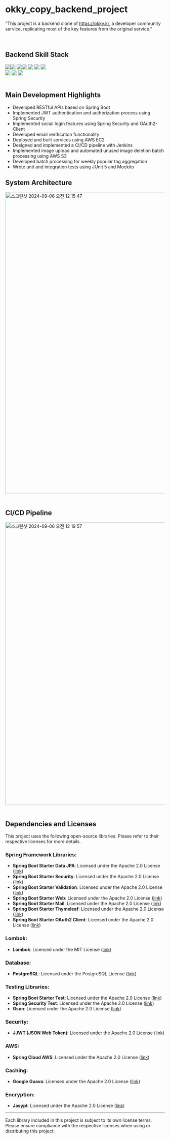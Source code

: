 # okky_copy_backend_project


“This project is a backend clone of https://okky.kr, a developer community service, replicating most of the key features from the original service.”

<br/>

## Backend Skill Stack

<div>
<a target="_blank" rel="noopener noreferrer nofollow"><img src="https://img.shields.io/badge/Java-007396?style=for-the-badge&logo=Java&logoColor=FFFFFF"/><img src="https://img.shields.io/badge/17-515151?style=for-the-badge"></a>
<a target="_blank" rel="noopener noreferrer nofollow"><img src="https://img.shields.io/badge/Spring Boot-6DB33F?style=for-the-badge&logo=springboot&logoColor=FFFFFF"><img src="https://img.shields.io/badge/3.1.3-515151?style=for-the-badge"></a>
<a target="_blank" rel="noopener noreferrer nofollow"><img src="https://img.shields.io/badge/JPA-59666C?style=for-the-badge&logo=hibernate&logoColor=FFFFFF"/></a>
<a target="_blank" rel="noopener noreferrer nofollow"><img src="https://img.shields.io/badge/Spring Security-6DB33F?style=for-the-badge&logo=springsecurity&logoColor=FFFFFF"/></a>
<a target="_blank" rel="noopener noreferrer nofollow"><img src="https://img.shields.io/badge/JUnit5-25A162?style=for-the-badge&logo=junit5&logoColor=FFFFFF"/></a>
</div>
<div>
<a target="_blank" rel="noopener noreferrer nofollow"><img src="https://img.shields.io/badge/Mockito-25A162?style=for-the-badge&logo=Mockito&logoColor=FFFFFF"/></a>
<a target="_blank" rel="noopener noreferrer nofollow"><img src="https://img.shields.io/badge/PostgresSQL-4169E1?style=for-the-badge&logo=postgresql&logoColor=FFFFFF"/></a>
<a target="_blank" rel="noopener noreferrer nofollow"><img src="https://img.shields.io/badge/AWS S3-569A31?style=for-the-badge&logo=amazons3&logoColor=FFFFFF"/></a>
</div>

<br/>

## Main Development Highlights

- Developed RESTful APIs based on Spring Boot
- Implemented JWT authentication and authorization process using Spring Security
- Implemented social login features using Spring Security and OAuth2-Client
- Developed email verification functionality
- Deployed and built services using AWS EC2
- Designed and implemented a CI/CD pipeline with Jenkins
- Implemented image upload and automated unused image deletion batch processing using AWS S3
- Developed batch processing for weekly popular tag aggregation
- Wrote unit and integration tests using JUnit 5 and Mockito

## System Architecture
<img width="950" alt="스크린샷 2024-09-06 오전 12 15 47" src="https://github.com/user-attachments/assets/81b4ba68-cf06-4c7a-95c8-b632aa49f73c">

<br/>
<br/>


## CI/CD Pipeline
<img width="890" alt="스크린샷 2024-09-06 오전 12 19 57" src="https://github.com/user-attachments/assets/0444b320-ef76-4981-ab1b-219f8c81f564">

<br/>
<br/>



## Dependencies and Licenses

This project uses the following open-source libraries. Please refer to their respective licenses for more details.

### Spring Framework Libraries:
- **Spring Boot Starter Data JPA**: Licensed under the Apache 2.0 License ([link](https://www.apache.org/licenses/LICENSE-2.0))
- **Spring Boot Starter Security**: Licensed under the Apache 2.0 License ([link](https://www.apache.org/licenses/LICENSE-2.0))
- **Spring Boot Starter Validation**: Licensed under the Apache 2.0 License ([link](https://www.apache.org/licenses/LICENSE-2.0))
- **Spring Boot Starter Web**: Licensed under the Apache 2.0 License ([link](https://www.apache.org/licenses/LICENSE-2.0))
- **Spring Boot Starter Mail**: Licensed under the Apache 2.0 License ([link](https://www.apache.org/licenses/LICENSE-2.0))
- **Spring Boot Starter Thymeleaf**: Licensed under the Apache 2.0 License ([link](https://www.apache.org/licenses/LICENSE-2.0))
- **Spring Boot Starter OAuth2 Client**: Licensed under the Apache 2.0 License ([link](https://www.apache.org/licenses/LICENSE-2.0))

### Lombok:
- **Lombok**: Licensed under the MIT License ([link](https://opensource.org/licenses/MIT))

### Database:
- **PostgreSQL**: Licensed under the PostgreSQL License ([link](https://opensource.org/licenses/postgresql))

### Testing Libraries:
- **Spring Boot Starter Test**: Licensed under the Apache 2.0 License ([link](https://www.apache.org/licenses/LICENSE-2.0))
- **Spring Security Test**: Licensed under the Apache 2.0 License ([link](https://www.apache.org/licenses/LICENSE-2.0))
- **Gson**: Licensed under the Apache 2.0 License ([link](https://www.apache.org/licenses/LICENSE-2.0))

### Security:
- **JJWT (JSON Web Token)**: Licensed under the Apache 2.0 License ([link](https://www.apache.org/licenses/LICENSE-2.0))

### AWS:
- **Spring Cloud AWS**: Licensed under the Apache 2.0 License ([link](https://www.apache.org/licenses/LICENSE-2.0))

### Caching:
- **Google Guava**: Licensed under the Apache 2.0 License ([link](https://www.apache.org/licenses/LICENSE-2.0))

### Encryption:
- **Jasypt**: Licensed under the Apache 2.0 License ([link](https://www.apache.org/licenses/LICENSE-2.0))

---

Each library included in this project is subject to its own license terms. Please ensure compliance with the respective licenses when using or distributing this project.


